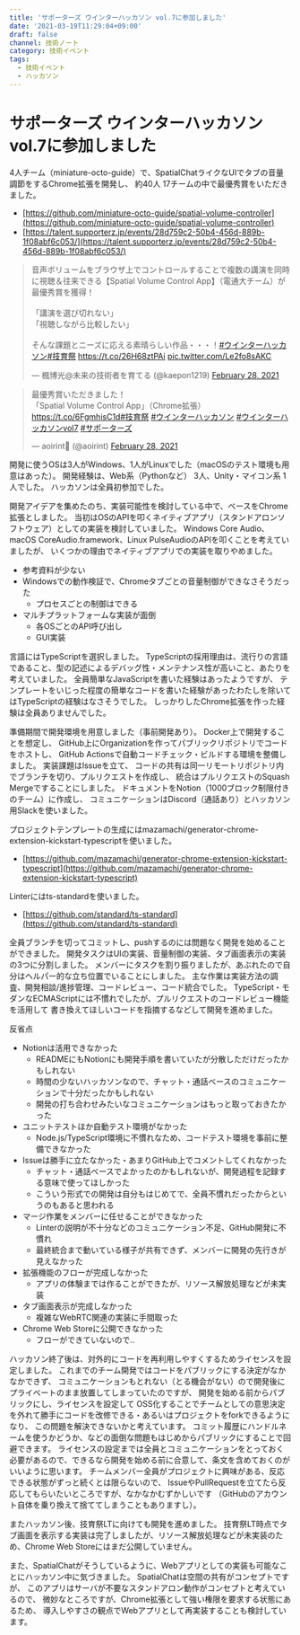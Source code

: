 ```yaml
---
title: 'サポーターズ ウインターハッカソン vol.7に参加しました'
date: '2021-03-19T11:29:04+09:00'
draft: false
channel: 技術ノート
category: 技術イベント
tags:
  - 技術イベント
  - ハッカソン
---
```

# サポーターズ ウインターハッカソン vol.7に参加しました

4人チーム（miniature-octo-guide）で、SpatialChatライクなUIでタブの音量調節をするChrome拡張を開発し、
約40人 17チームの中で最優秀賞をいただきました。

- [https://github.com/miniature-octo-guide/spatial-volume-controller](https://github.com/miniature-octo-guide/spatial-volume-controller)
- [https://talent.supporterz.jp/events/28d759c2-50b4-456d-889b-1f08abf6c053/](https://talent.supporterz.jp/events/28d759c2-50b4-456d-889b-1f08abf6c053/)

<blockquote class="twitter-tweet"><p lang="ja" dir="ltr">音声ボリュームをブラウザ上でコントロールすることで複数の講演を同時に視聴＆往来できる【Spatial Volume Control App】（電通大チーム）が最優秀賞を獲得！<br /><br />「講演を選び切れない」<br />「視聴しながら比較したい」<br /><br />そんな課題とニーズに応える素晴らしい作品・・・！<a href="https://twitter.com/hashtag/%E3%82%A6%E3%82%A4%E3%83%B3%E3%82%BF%E3%83%BC%E3%83%8F%E3%83%83%E3%82%AB%E3%82%BD%E3%83%B3?src=hash&amp;ref_src=twsrc%5Etfw">#ウインターハッカソン</a><a href="https://twitter.com/hashtag/%E6%8A%80%E8%82%B2%E7%A5%AD?src=hash&amp;ref_src=twsrc%5Etfw">#技育祭</a> <a href="https://t.co/26H68ztPAi">https://t.co/26H68ztPAi</a> <a href="https://t.co/Le2fo8sAKC">pic.twitter.com/Le2fo8sAKC</a></p>&mdash; 楓博光@未来の技術者を育てる (@kaepon1219) <a href="https://twitter.com/kaepon1219/status/1365978116460478467?ref_src=twsrc%5Etfw">February 28, 2021</a></blockquote>

<blockquote class="twitter-tweet"><p lang="ja" dir="ltr">最優秀賞いただきました！<br />「Spatial Volume Control App」（Chrome拡張）<a href="https://t.co/6FgmhisC1d">https://t.co/6FgmhisC1d</a><a href="https://twitter.com/hashtag/%E6%8A%80%E8%82%B2%E7%A5%AD?src=hash&amp;ref_src=twsrc%5Etfw">#技育祭</a> <a href="https://twitter.com/hashtag/%E3%82%A6%E3%82%A4%E3%83%B3%E3%82%BF%E3%83%BC%E3%83%8F%E3%83%83%E3%82%AB%E3%82%BD%E3%83%B3?src=hash&amp;ref_src=twsrc%5Etfw">#ウインターハッカソン</a> <a href="https://twitter.com/hashtag/%E3%82%A6%E3%82%A4%E3%83%B3%E3%82%BF%E3%83%BC%E3%83%8F%E3%83%83%E3%82%AB%E3%82%BD%E3%83%B3vol7?src=hash&amp;ref_src=twsrc%5Etfw">#ウインターハッカソンvol7</a> <a href="https://twitter.com/hashtag/%E3%82%B5%E3%83%9D%E3%83%BC%E3%82%BF%E3%83%BC%E3%82%BA?src=hash&amp;ref_src=twsrc%5Etfw">#サポーターズ</a></p>&mdash; aoirint🎐 (@aoirint) <a href="https://twitter.com/aoirint/status/1365964375568248833?ref_src=twsrc%5Etfw">February 28, 2021</a></blockquote>

開発に使うOSは3人がWindows、1人がLinuxでした（macOSのテスト環境も用意はあった）。
開発経験は、Web系（Pythonなど） 3人、Unity・マイコン系 1人でした。
ハッカソンは全員初参加でした。

開発アイデアを集めたのち、実装可能性を検討している中で、ベースをChrome拡張としました。
当初はOSのAPIを叩くネイティブアプリ（スタンドアロンソフトウェア）としての実装を検討していました。
Windows Core Audio、macOS CoreAudio.framework、Linux PulseAudioのAPIを叩くことを考えていましたが、
いくつかの理由でネイティブアプリでの実装を取りやめました。

- 参考資料が少ない
- Windowsでの動作検証で、Chromeタブごとの音量制御ができなさそうだった
  - プロセスごとの制御はできる
- マルチプラットフォームな実装が面倒
  - 各OSごとのAPI呼び出し
  - GUI実装

言語にはTypeScriptを選択しました。
TypeScriptの採用理由は、流行りの言語であること、型の記述によるデバッグ性・メンテナンス性が高いこと、あたりを考えていました。
全員簡単なJavaScriptを書いた経験はあったようですが、
テンプレートをいじった程度の簡単なコードを書いた経験があったわたしを除いてはTypeScriptの経験はなさそうでした。
しっかりしたChrome拡張を作った経験は全員ありませんでした。

準備期間で開発環境を用意しました（事前開発あり）。
Docker上で開発することを想定し、
GitHub上にOrganizationを作ってパブリックリポジトリでコードをホストし、
GitHub Actionsで自動コードチェック・ビルドする環境を整備しました。
実装課題はIssueを立て、
コードの共有は同一リモートリポジトリ内でブランチを切り、プルリクエストを作成し、
統合はプルリクエストのSquash Mergeですることにしました。
ドキュメントをNotion（1000ブロック制限付きのチーム）に作成し、
コミュニケーションはDiscord（通話あり）とハッカソン用Slackを使いました。

プロジェクトテンプレートの生成にはmazamachi/generator-chrome-extension-kickstart-typescriptを使いました。

- [https://github.com/mazamachi/generator-chrome-extension-kickstart-typescript](https://github.com/mazamachi/generator-chrome-extension-kickstart-typescript)

Linterにはts-standardを使いました。

- [https://github.com/standard/ts-standard](https://github.com/standard/ts-standard)

全員ブランチを切ってコミットし、pushするのには問題なく開発を始めることができました。
開発タスクはUIの実装、音量制御の実装、タブ画面表示の実装の3つに分割しました。
メンバーにタスクを割り振りましたが、あぶれたので自分はヘルパー的な立ち位置でいることにしました。
主な作業は実装方法の調査、開発相談/進捗管理、コードレビュー、コード統合でした。
TypeScript・モダンなECMAScriptには不慣れでしたが、プルリクエストのコードレビュー機能を活用して
書き換えてほしいコードを指摘するなどして開発を進めました。

反省点

- Notionは活用できなかった
  - READMEにもNotionにも開発手順を書いていたが分散しただけだったかもしれない
  - 時間の少ないハッカソンなので、チャット・通話ベースのコミュニケーションで十分だったかもしれない
  - 開発の打ち合わせみたいなコミュニケーションはもっと取っておきたかった
- ユニットテストほか自動テスト環境がなかった
  - Node.js/TypeScript環境に不慣れなため、コードテスト環境を事前に整備できなかった
- Issueは勝手に立たなかった・あまりGitHub上でコメントしてくれなかった
  - チャット・通話ベースでよかったのかもしれないが、開発過程を記録する意味で使ってほしかった
  - こういう形式での開発は自分もはじめてで、全員不慣れだったからというのもあると思われる
- マージ作業をメンバーに任せることができなかった
  - Linterの説明が不十分などのコミュニケーション不足、GitHub開発に不慣れ
  - 最終統合まで動いている様子が共有できず、メンバーに開発の先行きが見えなかった
- 拡張機能のフローが完成しなかった
  - アプリの体験までは作ることができたが、リソース解放処理などが未実装
- タブ画面表示が完成しなかった
  - 複雑なWebRTC関連の実装に手間取った
- Chrome Web Storeに公開できなかった
  - フローができていないので..

ハッカソン終了後は、対外的にコードを再利用しやすくするためライセンスを設定しました。
これまでのチーム開発ではコードをパブリックにする決定がなかなかできず、
コミュニケーションもとれない（とる機会がない）ので開発後にプライベートのまま放置してしまっていたのですが、
開発を始める前からパブリックにし、ライセンスを設定して
OSS化することでチームとしての意思決定を外れて勝手にコードを改修できる・あるいはプロジェクトをforkできるようになり、
この問題を解決できないかと考えています。
コミット履歴にハンドルネームを使うかどうか、などの面倒な問題もはじめからパブリックにすることで回避できます。
ライセンスの設定までは全員とコミュニケーションをとっておく必要があるので、できるなら開発を始める前に合意して、条文を含めておくのがいいように思います。
チームメンバー全員がプロジェクトに興味がある、反応できる状態がずっと続くとは限らないので、
IssueやPullRequestを立てたら反応してもらいたいところですが、なかなかむずかしいです
（GitHubのアカウント自体を乗り換えて捨ててしまうこともありますし）。

またハッカソン後、技育祭LTに向けても開発を進めました。
技育祭LT時点でタブ画面を表示する実装は完了しましたが、リソース解放処理などが未実装のため、Chrome Web Storeにはまだ公開していません。

また、SpatialChatがそうしているように、Webアプリとしての実装も可能なことにハッカソン中に気づきました。
SpatialChatは空間の共有がコンセプトですが、
このアプリはサーバが不要なスタンドアロン動作がコンセプトと考えているので、
微妙なところですが、Chrome拡張として強い権限を要求する状態にあるため、
導入しやすさの観点でWebアプリとして再実装することも検討しています。
